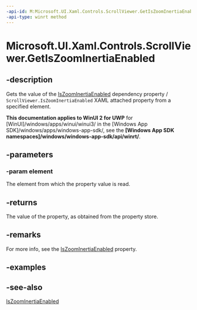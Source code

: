 ```yaml
---
-api-id: M:Microsoft.UI.Xaml.Controls.ScrollViewer.GetIsZoomInertiaEnabled(Microsoft.UI.Xaml.DependencyObject)
-api-type: winrt method
---
```


<!-- Method syntax
public bool GetIsZoomInertiaEnabled(Windows.UI.Xaml.DependencyObject element)
-->

# Microsoft.UI.Xaml.Controls.ScrollViewer.GetIsZoomInertiaEnabled

## -description
Gets the value of the [IsZoomInertiaEnabled](scrollviewer_iszoominertiaenabled.md) dependency property / `ScrollViewer.IsZoomInertiaEnabled` XAML attached property from a specified element.

**This documentation applies to WinUI 2 for UWP** for [WinUI]/windows/apps/winui/winui3/ in the [Windows App SDK]/windows/apps/windows-app-sdk/, see the **[Windows App SDK namespaces]/windows/windows-app-sdk/api/winrt/**.

## -parameters
### -param element
The element from which the property value is read.

## -returns
The value of the property, as obtained from the property store.

## -remarks
For more info, see the [IsZoomInertiaEnabled](scrollviewer_iszoominertiaenabled.md) property.

## -examples

## -see-also
[IsZoomInertiaEnabled](scrollviewer_iszoominertiaenabled.md)
